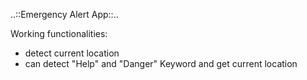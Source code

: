 ..::Emergency Alert App::..

Working functionalities:
- detect current location
- can detect "Help" and "Danger" Keyword and get current location
